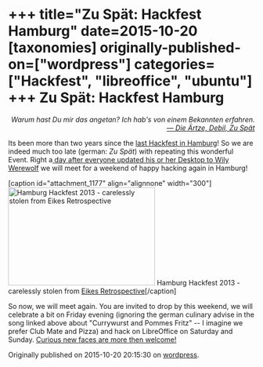 +++
title="Zu Spät: Hackfest Hamburg"
date=2015-10-20
[taxonomies]
originally-published-on=["wordpress"]
categories=["Hackfest", "libreoffice", "ubuntu"]
+++
Zu Spät: Hackfest Hamburg
==========================

<p style="text-align:right;"><em>Warum hast Du mir das angetan?
Ich hab's von einem Bekannten erfahren.
</em>
<em> <a href="https://www.youtube.com/watch?v=YkHP0661TiA">— Die Ärtze, Debil, Zu Spät</a></em></p>
Its been more than two years since the <a href="https://wiki.documentfoundation.org/Hackfest/Hamburg2013">last Hackfest in Hamburg</a>! So we are indeed much too late (german: <em>Zu Spät</em>) with repeating this wonderful Event. Right a<a href="https://wiki.ubuntu.com/WilyWerewolf/ReleaseSchedule"> day after everyone updated his or her Desktop to Wily Werewolf</a> we will meet for a weekend of happy hacking again in Hamburg!

[caption id="attachment_1177" align="alignnone" width="300"]<a href="http://erack.org/blog/archives/28-LibreOffice-Hamburg-Hackfest-Retrospective.html"><img class="size-medium wp-image-1177" src="/img/wp/2015/10/hhh2013.jpg?w=300" alt="Hamburg Hackfest 2013 - carelessly stolen from Eikes Retrospective" width="300" height="200" /></a> Hamburg Hackfest 2013 - carelessly stolen from <a href="http://erack.org/blog/archives/28-LibreOffice-Hamburg-Hackfest-Retrospective.html">Eikes Retrospective</a>[/caption]

So now, we will meet again. You are invited to drop by this weekend, we will celebrate a bit on Friday evening (ignoring the german culinary advise in the song linked above about "Currywurst and Pommes Fritz" -- I imagine we prefer Club Mate and Pizza) and hack on LibreOffice on Saturday and Sunday. <a href="https://wiki.documentfoundation.org/Hackfest/Hamburg2015">Curious new faces are more then welcome!</a>

Originally published on 2015-10-20 20:15:30 on [wordpress](https://skyfromme.wordpress.com/2015/10/20/zu-spat-hackfest-hamburg/).
